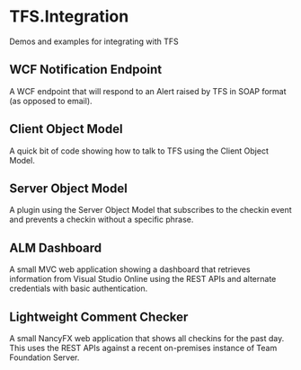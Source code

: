 TFS.Integration
===============

Demos and examples for integrating with TFS

## WCF Notification Endpoint

A WCF endpoint that will respond to an Alert raised by TFS in SOAP format (as opposed to email).

## Client Object Model

A quick bit of code showing how to talk to TFS using the Client Object Model.

## Server Object Model

A plugin using the Server Object Model that subscribes to the checkin event and prevents a checkin without a specific phrase.

## ALM Dashboard

A small MVC web application showing a dashboard that retrieves information from Visual Studio Online using the REST APIs and alternate credentials
with basic authentication.

## Lightweight Comment Checker

A small NancyFX web application that shows all checkins for the past day. This uses the REST APIs against a recent on-premises
instance of Team Foundation Server.
